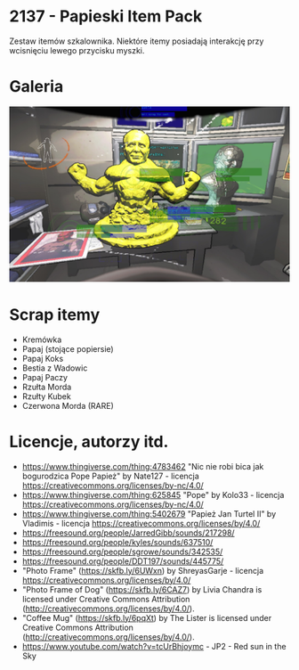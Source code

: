 # 2137 - Papieski Item Pack
Zestaw itemów szkalownika. Niektóre itemy posiadają interakcję przy wcisnięciu lewego przycisku myszki.

# Galeria
![Screenshot](screenshot.jpg)

# Scrap itemy
- Kremówka
- Papaj (stojące popiersie)
- Papaj Koks
- Bestia z Wadowic
- Papaj Paczy
- Rzułta Morda
- Rzułty Kubek
- Czerwona Morda (RARE)

# Licencje, autorzy itd.
- https://www.thingiverse.com/thing:4783462 "Nic nie robi bica jak bogurodzica Pope Papież" by Nate127 - licencja https://creativecommons.org/licenses/by-nc/4.0/
- https://www.thingiverse.com/thing:625845 "Pope" by Kolo33 - licencja https://creativecommons.org/licenses/by-nc/4.0/
- https://www.thingiverse.com/thing:5402679 "Papież Jan Turtel II" by Vladimis - licencja https://creativecommons.org/licenses/by/4.0/
- https://freesound.org/people/JarredGibb/sounds/217298/
- https://freesound.org/people/kyles/sounds/637510/
- https://freesound.org/people/sgrowe/sounds/342535/
- https://freesound.org/people/DDT197/sounds/445775/
- "Photo Frame" (https://skfb.ly/6UWxn) by ShreyasGarje - licencja https://creativecommons.org/licenses/by/4.0/
- "Photo Frame of Dog" (https://skfb.ly/6CAZ7) by Livia Chandra is licensed under Creative Commons Attribution (http://creativecommons.org/licenses/by/4.0/).
- "Coffee Mug" (https://skfb.ly/6pqXt) by The Lister is licensed under Creative Commons Attribution (http://creativecommons.org/licenses/by/4.0/).
- https://www.youtube.com/watch?v=tcUrBhjoymc - JP2 - Red sun in the Sky
